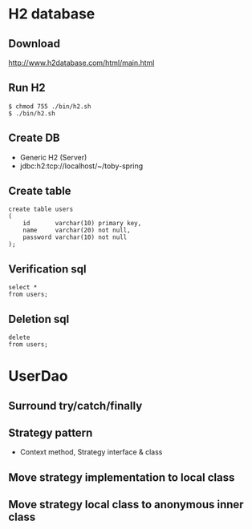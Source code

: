 # H2 database

## Download

http://www.h2database.com/html/main.html

## Run H2

```shell
$ chmod 755 ./bin/h2.sh
$ ./bin/h2.sh
```

## Create DB

- Generic H2 (Server)
- jdbc:h2:tcp://localhost/~/toby-spring

## Create table

```h2
create table users
(
    id       varchar(10) primary key,
    name     varchar(20) not null,
    password varchar(10) not null
);
```

## Verification sql

```h2
select *
from users;
```

## Deletion sql

```h2
delete
from users;
```

# UserDao

## Surround try/catch/finally

## Strategy pattern

- Context method, Strategy interface & class

## Move strategy implementation to local class

## Move strategy local class to anonymous inner class